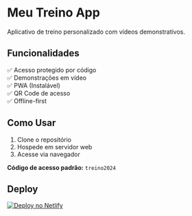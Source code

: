 # Meu Treino App

Aplicativo de treino personalizado com vídeos demonstrativos.

## Funcionalidades
✅ Acesso protegido por código  
✅ Demonstrações em vídeo  
✅ PWA (Instalável)  
✅ QR Code de acesso  
✅ Offline-first  

## Como Usar
1. Clone o repositório
2. Hospede em servidor web
3. Acesse via navegador

**Código de acesso padrão:** `treino2024`

## Deploy
[![Deploy no Netlify](https://www.netlify.com/img/deploy/button.svg)](https://app.netlify.com/start/deploy?repository=https://github.com/dolphisky/treino-alunos)
